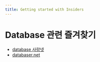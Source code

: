 ```yaml
---
title: Getting started with Insiders
---
```


# Database 관련 즐겨찾기

* [database 사랑넷](https://database.sarang.net)   
* [databaser.net](https://databaser.net)

